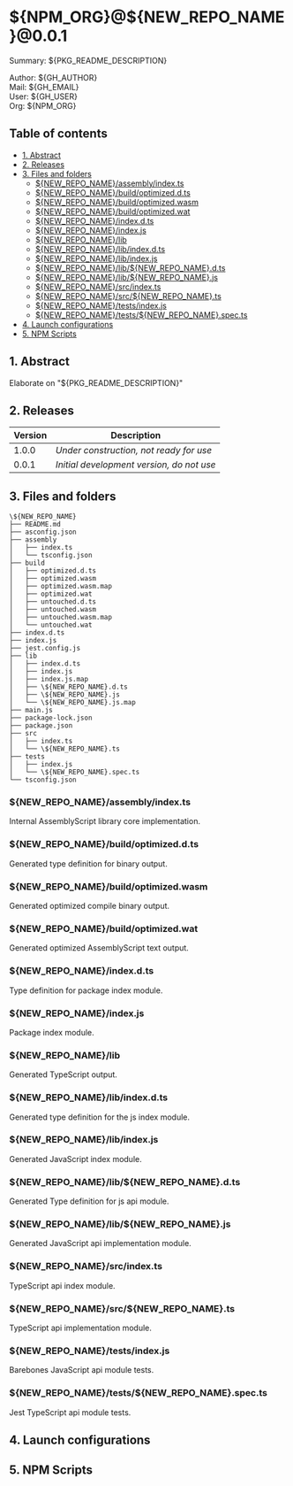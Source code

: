 # \${NPM_ORG}@\${NEW_REPO_NAME}@0.0.1<!-- omit in toc -->

Summary: \${PKG_README_DESCRIPTION}  

Author: \${GH_AUTHOR}  
Mail: \${GH_EMAIL}  
User: \${GH_USER}  
Org: \${NPM_ORG}  

## Table of contents<!-- omit in toc -->

- [1. Abstract](#1-abstract)
- [2. Releases](#2-releases)
- [3. Files and folders](#3-files-and-folders)
  - [\${NEW_REPO_NAME}/assembly/index.ts](#new_repo_nameassemblyindexts)
  - [\${NEW_REPO_NAME}/build/optimized.d.ts](#new_repo_namebuildoptimizeddts)
  - [\${NEW_REPO_NAME}/build/optimized.wasm](#new_repo_namebuildoptimizedwasm)
  - [\${NEW_REPO_NAME}/build/optimized.wat](#new_repo_namebuildoptimizedwat)
  - [\${NEW_REPO_NAME}/index.d.ts](#new_repo_nameindexdts)
  - [\${NEW_REPO_NAME}/index.js](#new_repo_nameindexjs)
  - [\${NEW_REPO_NAME}/lib](#new_repo_namelib)
  - [\${NEW_REPO_NAME}/lib/index.d.ts](#new_repo_namelibindexdts)
  - [\${NEW_REPO_NAME}/lib/index.js](#new_repo_namelibindexjs)
  - [\${NEW_REPO_NAME}/lib/\${NEW_REPO_NAME}.d.ts](#new_repo_namelibnew_repo_namedts)
  - [\${NEW_REPO_NAME}/lib/\${NEW_REPO_NAME}.js](#new_repo_namelibnew_repo_namejs)
  - [\${NEW_REPO_NAME}/src/index.ts](#new_repo_namesrcindexts)
  - [\${NEW_REPO_NAME}/src/\${NEW_REPO_NAME}.ts](#new_repo_namesrcnew_repo_namets)
  - [\${NEW_REPO_NAME}/tests/index.js](#new_repo_nametestsindexjs)
  - [\${NEW_REPO_NAME}/tests/\${NEW_REPO_NAME}.spec.ts](#new_repo_nametestsnew_repo_namespects)
- [4. Launch configurations](#4-launch-configurations)
- [5. NPM Scripts](#5-npm-scripts)

## 1. Abstract

Elaborate on "\${PKG_README_DESCRIPTION}"

## 2. Releases

Version | Description
---------|----------
 1.0.0 | *Under construction, not ready for use*
 0.0.1 | *Initial development version, do not use*

## 3. Files and folders

```lang
\${NEW_REPO_NAME}
├── README.md
├── asconfig.json
├── assembly
│   ├── index.ts
│   └── tsconfig.json
├── build 
│   ├── optimized.d.ts
│   ├── optimized.wasm
│   ├── optimized.wasm.map
│   ├── optimized.wat
│   ├── untouched.d.ts
│   ├── untouched.wasm
│   ├── untouched.wasm.map
│   └── untouched.wat
├── index.d.ts
├── index.js
├── jest.config.js
├── lib
│   ├── index.d.ts
│   ├── index.js
│   ├── index.js.map
│   ├── \${NEW_REPO_NAME}.d.ts
│   ├── \${NEW_REPO_NAME}.js
│   └── \${NEW_REPO_NAME}.js.map
├── main.js
├── package-lock.json
├── package.json
├── src
│   ├── index.ts
│   └── \${NEW_REPO_NAME}.ts
├── tests
│   ├── index.js
│   └── \${NEW_REPO_NAME}.spec.ts
└── tsconfig.json
```

### \${NEW_REPO_NAME}/assembly/index.ts

Internal AssemblyScript library core implementation.

### \${NEW_REPO_NAME}/build/optimized.d.ts

Generated type definition for binary output.

### \${NEW_REPO_NAME}/build/optimized.wasm

Generated optimized compile binary output.

### \${NEW_REPO_NAME}/build/optimized.wat

Generated optimized AssemblyScript text output.

### \${NEW_REPO_NAME}/index.d.ts

Type definition for package index module.

### \${NEW_REPO_NAME}/index.js

Package index module.

### \${NEW_REPO_NAME}/lib  

Generated TypeScript output.

### \${NEW_REPO_NAME}/lib/index.d.ts  

Generated type definition for the js index module.

### \${NEW_REPO_NAME}/lib/index.js  

Generated JavaScript index module.

### \${NEW_REPO_NAME}/lib/\${NEW_REPO_NAME}.d.ts  

Generated Type definition for js api module.

### \${NEW_REPO_NAME}/lib/\${NEW_REPO_NAME}.js  

Generated JavaScript api implementation module.

### \${NEW_REPO_NAME}/src/index.ts

TypeScript api index module.

### \${NEW_REPO_NAME}/src/\${NEW_REPO_NAME}.ts  

TypeScript api implementation module.

### \${NEW_REPO_NAME}/tests/index.js  

Barebones JavaScript api module tests.

### \${NEW_REPO_NAME}/tests/\${NEW_REPO_NAME}.spec.ts  

Jest TypeScript api module tests.

## 4. Launch configurations

## 5. NPM Scripts
